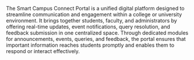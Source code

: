 The Smart Campus Connect Portal is a unified digital platform designed to streamline communication and engagement within a college or university environment. It brings together students, faculty, and administrators by offering real-time updates, event notifications, query resolution, and feedback submission in one centralized space. Through dedicated modules for announcements, events, queries, and feedback, the portal ensures that important information reaches students promptly and enables them to respond or interact effectively.
